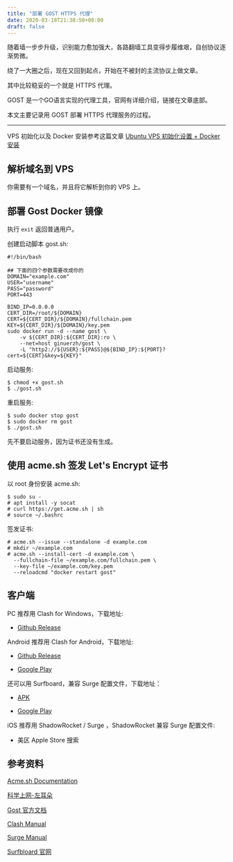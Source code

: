 ```yaml
---
title: "部署 GOST HTTPS 代理"
date: 2020-03-18T21:38:50+08:00
draft: false
---
```


随着墙一步步升级，识别能力愈加强大，各路翻墙工具变得步履维艰，自创协议逐渐势微。

绕了一大圈之后，现在又回到起点，开始在不被封的主流协议上做文章。

其中比较稳妥的一个就是 HTTPS 代理。

GOST 是一个GO语言实现的代理工具，官网有详细介绍，链接在文章底部。

本文主要记录用 GOST 部署 HTTPS 代理服务的过程。

---

VPS 初始化以及 Docker 安装参考这篇文章 [Ubuntu VPS 初始化设置 + Docker安装](/posts/ubuntu-server-initiation-and-docker-installation)

## 解析域名到 VPS

你需要有一个域名，并且将它解析到你的 VPS 上。

## 部署 Gost Docker 镜像

执行 `exit` 返回普通用户。

创建启动脚本 gost.sh:

    #!/bin/bash

    ## 下面的四个参数需要改成你的
    DOMAIN="example.com"
    USER="username"
    PASS="password"
    PORT=443

    BIND_IP=0.0.0.0
    CERT_DIR=/root/${DOMAIN}
    CERT=${CERT_DIR}/${DOMAIN}/fullchain.pem
    KEY=${CERT_DIR}/${DOMAIN}/key.pem
    sudo docker run -d --name gost \
        -v ${CERT_DIR}:${CERT_DIR}:ro \
        --net=host ginuerzh/gost \
        -L "http2://${USER}:${PASS}@${BIND_IP}:${PORT}?cert=${CERT}&key=${KEY}"

启动服务:

    $ chmod +x gost.sh
    $ ./gost.sh

重启服务:

    $ sudo docker stop gost
    $ sudo docker rm gost
    $ ./gost.sh

先不要启动服务，因为证书还没有生成。

## 使用 acme.sh 签发 Let's Encrypt 证书

以 root 身份安装 acme.sh:

    $ sudo su -
    # apt install -y socat
    # curl https://get.acme.sh | sh
    # source ~/.bashrc

签发证书:

    # acme.sh --issue --standalone -d example.com
    # mkdir ~/example.com
    # acme.sh --install-cert -d example.com \
      --fullchain-file ~/example.com/fullchain.pem \
      --key-file ~/example.com/key.pem
      --reloadcmd "docker restart gost"

## 客户端

PC 推荐用 Clash for Windows，下载地址:

*  [Github Release](https://github.com/Fndroid/clash_for_windows_pkg/releases)

Android 推荐用 Clash for Android，下载地址:

* [Github Release](https://github.com/Kr328/ClashForAndroid/releases)

* [Google Play](https://play.google.com/store/apps/details?id=com.github.kr328.clash)

还可以用 Surfboard，兼容 Surge 配置文件，下载地址：

* [APK](https://apkpure.com/surfboard/com.getsurfboard)

* [Google Play](https://play.google.com/store/apps/details?id=com.getsurfboard)

iOS 推荐用 ShadowRocket / Surge ，ShadowRocket 兼容 Surge 配置文件:

* 美区 Apple Store 搜索

## 参考资料

[Acme.sh Documentation](https://github.com/acmesh-official/acme.sh)

[科学上网-左耳朵](https://haoel.github.io/)

[Gost 官方文档](https://docs.ginuerzh.xyz/gost/tls/)

[Clash Manual](https://github.com/Dreamacro/clash)

[Surge Manual](https://manual.nssurge.com/)

[Surfbloard 官网](https://manual.getsurfboard.com/)
